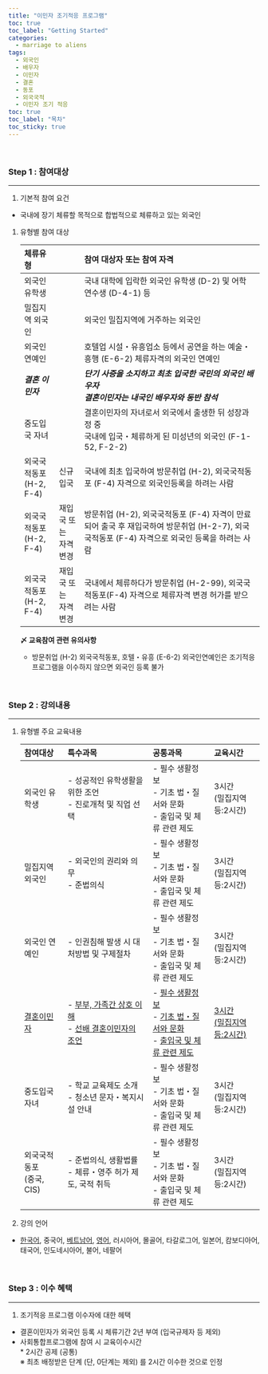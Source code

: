 ```yaml
---
title: "이민자 조기적응 프로그램"
toc: true
toc_label: "Getting Started"
categories:
  - marriage to aliens
tags:
  - 외국인
  - 배우자
  - 이민자
  - 결혼
  - 동포
  - 외국국적
  - 이민자 조기 적응
toc: true
toc_label: "목차"
toc_sticky: true
---
```


<br>

### Step 1 : 참여대상
---
1. 기본적 참여 요건
- 국내에 장기 체류할 목적으로 합법적으로 체류하고 있는 외국인  
1. 유형별 참여 대상

    | 체류유형 |  | 참여 대상자 또는 참여 자격 |
    | :--- | :--- | :--- |
    | 외국인 유학생 |  | 국내 대학에 입락한 외국인 유학생 (D-2) 및 어학 연수생 (D-4-1) 등 |
    | 밀집지역 외국인 |  | 외국인 밀집지역에 거주하는 외국인 |
    | 외국인 연예인 |  | 호텔업 시설・유흥업소 등에서 공연을 하는 예술・흥행 (E-6-2) 체류자격의 외국인 연예인 |
    | **_결혼 이민자_** |  | **_단기 사증을 소지하고 최초 입국한 국민의 외국인 배우자_**<br>**_결혼이민자는 내국인 배우자와 동반 참석_** |
    | 중도입국 자녀 |  | 결혼이민자의 자녀로서 외국에서 출생한 뒤 성장과정 중<br> 국내에 입국・체류하게 된 미성년의 외국인 (F-1-52, F-2-2) |
    | 외국국적동포<br>(H-2, F-4) | 신규입국 | 국내에 최초 입국하여 방문취업 (H-2), 외국국적동포 (F-4) 자격으로 외국인등록을 하려는 사람 |
    | 외국국적동포<br>(H-2, F-4) | 재입국 또는 <br>자격변경 | 방문취업 (H-2), 외국국적동포 (F-4) 자격이 만료되어 출국 후 재입국하여 방문취업 (H-2-7), 외국국적동포 (F-4) 자격으로 외국인 등록을 하려는 사람 |
    | 외국국적동포<br>(H-2, F-4) | 재입국 또는 <br>자격변경 | 국내에서 체류하다가 방문취업 (H-2-99), 외국국적동포(F-4) 자격으로 체류자격 변경 허가를 받으려는 사람 |

    **〆 교육참여 관련 유의사항**
    - 방문취업 (H-2) 외국국적동포, 호텔・유흥 (E-6-2) 외국인연예인은 조기적응프로그램을 이수하지 않으면 외국인 등록 불가  
<br>

### Step 2 : 강의내용
---
1. 유형별 주요 교육내용

    | 참여대상 | 특수과목 | 공통과목 | 교육시간 |
    | :--- | :--- | :--- | :--- |
    | 외국인 유학생 | - 성공적인 유학생활을 위한 조언 <br> - 진로개척 및 직업 선택 | - 필수 생활정보<br>- 기초 법・질서와 문화<br>- 출입국 및 체류 관련 제도 | 3시간<br>(밀집지역 등:2시간) |
    | 밀집지역 외국인 | - 외국인의 권리와 의무 <br> - 준법의식 | - 필수 생활정보<br>- 기초 법・질서와 문화<br>- 출입국 및 체류 관련 제도 | 3시간<br>(밀집지역 등:2시간) |
    | 외국인 연예인 | - 인권침해 발생 시 대처방법 및 구제절차 | - 필수 생활정보<br>- 기초 법・질서와 문화<br>- 출입국 및 체류 관련 제도 | 3시간<br>(밀집지역 등:2시간) |
    | <u>결혼이민자</u> | - <u>부부, 가족간 상호 이해</u><br> - <u>선배 결혼이민자의 조언</u> | - <u>필수 생활정보</u><br>- <u>기초 법・질서와 문화</u><br>- <u>출입국 및 체류 관련 제도</u> | <u>3시간</u><br><u>(밀집지역 등:2시간)</u> |
    | 중도입국자녀 | - 학교 교육제도 소개 <br> - 청소년 문자・복지시설 안내 | - 필수 생활정보<br>- 기초 법・질서와 문화<br>- 출입국 및 체류 관련 제도 | 3시간<br>(밀집지역 등:2시간) |
    | 외국국적동포 <br> (중국, CIS) | - 준법의식, 생활법률 <br> - 체류・영주 허가 제도, 국적 취득 | - 필수 생활정보<br>- 기초 법・질서와 문화<br>- 출입국 및 체류 관련 제도 | 3시간<br>(밀집지역 등:2시간) |

1. 강의 언어
  - <u>한국어</u>, 중국어, <u>베트남어</u>, <u>영어</u>, 러시아어, 몰골어, 타갈로그어, 일본어, 캄보디아어, 태국어, 인도네시아어, 불어, 네팔어  
<br>

### Step 3 : 이수 혜택
---
  1. 조기적응 프로그램 이수자에 대한 헤택
  - 결혼이민자가 외국인 등록 시 체류기간 2년 부여 (입국규제자 등 제외)
  - 사회통합프로그램에 참여 시 교육이수시간<br>* 2시간 공제 (공통)<br>
    ※ 최초 배정받은 단계 (단, 0단계는 제외) 를 2시간 이수한 것으로 인정